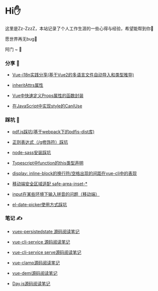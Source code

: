 # Hi✋

这里是Zz-ZzzZ，本站记录了个人工作生涯的一些心得与经验，希望能帮到你🫰

愿世界再无bug🐞

阿门 ~ 🙏

### 分享 🌟
- [Vue-i18n实践分享(基于Vue2的多语言文件自动导入和类型推导)](/share/i18n.html)

- [inheritAttrs属性](/share/inheritAttrs.html)

- [Vue中快速定义Props属性的函数封装](/share/props.html)

- [在JavaScript中实现style的CanIUse](/share/canIUseStyle.html)
### 踩坑 🧐
- [pdf.js踩坑(基于webpack下的pdfjs-dist库)](/bug/pdfjs.md)

- [正则表达式（/g修饰符）踩坑](/bug/regExp.md)

- [node-sass安装踩坑](/bug/nodeSass.md)

- [Typescript中function的this类型声明](/bug/ts-this.md)

- [display: inline-block的换行符/空格出现的间距在vue-cli中的表现](/bug/inline-block.md)

- [移动端安全区域适配 safe-area-inset-*](/bug/safe-area.md)

- [input在某些环境下输入拼音的问题（移动端）](/bug/input-zh.md)

- [el-date-picker使用方式踩坑](/bug/el-date-picker.md)
### 笔记 ✍️
- [vuex-persistedstate 源码阅读笔记](/code/vuex-persistedstate.md)

- [vue-cli-service 源码阅读笔记](/code/vue-cli-service.md)

- [vue-cli-service serve源码阅读笔记](/code/vue-cli-service-serve.md)

- [vue-clamp源码阅读笔记](/code/vue-clamp.md)

- [vue-demi源码阅读笔记](/code/vue-demi.md)

- [Day.js源码阅读笔记](/code/dayjs.md)

